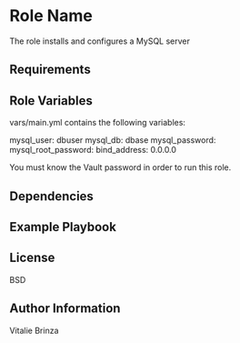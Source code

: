 Role Name
========

The role installs and configures a MySQL server 

Requirements
------------


Role Variables
--------------

vars/main.yml contains the following variables:

  mysql_user: dbuser
  mysql_db: dbase
  mysql_password:
  mysql_root_password:
  bind_address: 0.0.0.0

You must know the Vault password in order to run this role.

Dependencies
------------


Example Playbook
-------------------------


License
-------

BSD

Author Information
------------------

Vitalie Brinza
